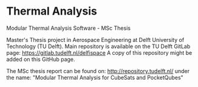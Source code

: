 # Thermal Analysis
Modular Thermal Analysis Software - MSc Thesis

Master's Thesis project in Aerospace Engineering at Delft University of Technology (TU Delft).
Main repository is available on the TU Delft GitLab page: https://gitlab.tudelft.nl/delfispace
A copy of this repository might be added on this GitHub page.

The MSc thesis report can be found on: http://repository.tudelft.nl/
under the name: "Modular Thermal Analysis for CubeSats and PocketQubes"
